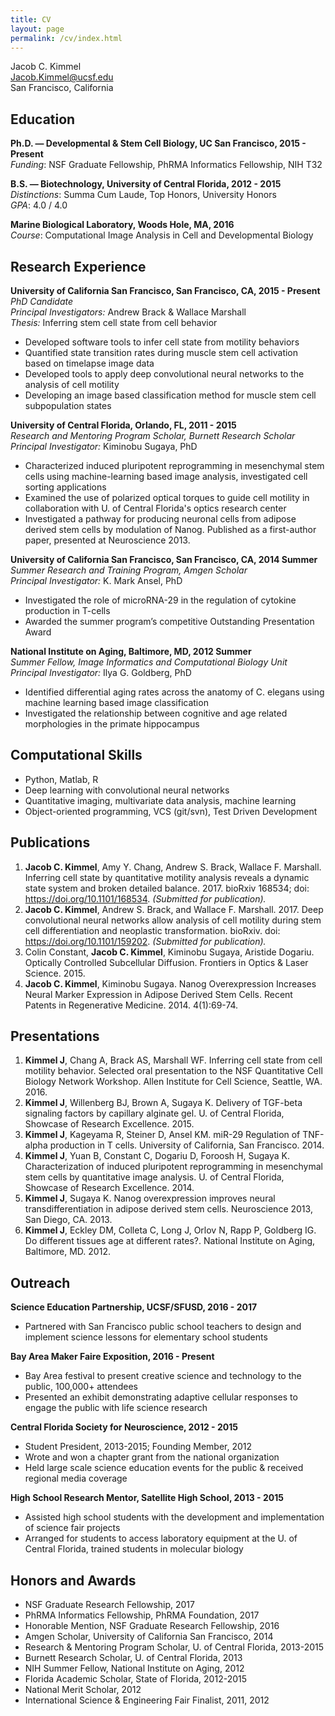 ```yaml
---
title: CV
layout: page
permalink: /cv/index.html
---
```

Jacob C. Kimmel  
[Jacob.Kimmel@ucsf.edu](mailto:Jacob.Kimmel@ucsf.edu)  
San Francisco, California

## Education

**Ph.D. — Developmental & Stem Cell Biology, UC San Francisco, 2015 - Present**  
*Funding*: NSF Graduate Fellowship, PhRMA Informatics Fellowship, NIH T32  

**B.S. — Biotechnology, University of Central Florida, 2012 - 2015**  
*Distinctions*: Summa Cum Laude, Top Honors, University Honors  
*GPA*: 4.0 / 4.0

**Marine Biological Laboratory, Woods Hole, MA, 2016**  
*Course*: Computational Image Analysis in Cell and Developmental Biology

## Research Experience

**University of California San Francisco, San Francisco, CA, 2015 - Present**  
*PhD Candidate*  
*Principal Investigators:* Andrew Brack & Wallace Marshall  
*Thesis:* Inferring stem cell state from cell behavior

* Developed software tools to infer cell state from motility behaviors
* Quantified state transition rates during muscle stem cell activation based on timelapse image data
* Developed tools to apply deep convolutional neural networks to the analysis of cell motility
* Developing an image based classification method for muscle stem cell subpopulation states

**University of Central Florida, Orlando, FL, 2011 - 2015**  
*Research and Mentoring Program Scholar, Burnett Research Scholar*  
*Principal Investigator:* Kiminobu Sugaya, PhD

* Characterized induced pluripotent reprogramming in mesenchymal stem cells using machine-learning based image analysis, investigated cell sorting applications
* Examined the use of polarized optical torques to guide cell motility in collaboration with U. of Central Florida's optics research center
* Investigated a pathway for producing neuronal cells from adipose derived stem cells by modulation of Nanog. Published as a first-author paper, presented at Neuroscience 2013.

**University of California San Francisco, San Francisco, CA, 2014 Summer**  
*Summer Research and Training Program, Amgen Scholar*  
*Principal Investigator:* K. Mark Ansel, PhD

* Investigated the role of microRNA-29 in the regulation of cytokine production in T-cells
* Awarded the summer program’s competitive Outstanding Presentation Award

**National Institute on Aging, Baltimore, MD, 2012 Summer**  
*Summer Fellow, Image Informatics and Computational Biology Unit*  
*Principal Investigator:* Ilya G. Goldberg, PhD

* Identified differential aging rates across the anatomy of C. elegans using machine learning based image classification
* Investigated the relationship between cognitive and age related morphologies in the primate hippocampus

## Computational Skills

* Python, Matlab, R
* Deep learning with convolutional neural networks
* Quantitative imaging, multivariate data analysis, machine learning
* Object-oriented programming, VCS (git/svn), Test Driven Development

## Publications

1. **Jacob C. Kimmel**, Amy Y. Chang, Andrew S. Brack, Wallace F. Marshall. Inferring cell state by quantitative motility analysis reveals a dynamic state system and broken detailed balance. 2017. bioRxiv 168534; doi: https://doi.org/10.1101/168534. *(Submitted for publication).*
2. **Jacob C. Kimmel**, Andrew S. Brack, and Wallace F. Marshall. 2017. Deep convolutional neural networks allow analysis of cell motility during stem cell differentiation and neoplastic transformation. bioRxiv. doi: https://doi.org/10.1101/159202. *(Submitted for publication).*
2. Colin Constant, **Jacob C. Kimmel**, Kiminobu Sugaya, Aristide Dogariu. Optically Controlled Subcellular Diffusion. Frontiers in Optics & Laser Science. 2015.
3. **Jacob C. Kimmel**, Kiminobu Sugaya. Nanog Overexpression Increases Neural Marker Expression in Adipose Derived Stem Cells. Recent Patents in Regenerative Medicine. 2014. 4(1):69-74.

## Presentations

1. **Kimmel J**, Chang A, Brack AS, Marshall WF. Inferring cell state from cell motility behavior. Selected oral presentation to the NSF Quantitative Cell Biology Network Workshop. Allen Institute for Cell Science, Seattle, WA. 2016.
2. **Kimmel J**, Willenberg BJ, Brown A, Sugaya K. Delivery of TGF-beta signaling factors by capillary alginate gel. U. of Central Florida, Showcase of Research Excellence. 2015.
3. **Kimmel J**, Kageyama R, Steiner D, Ansel KM. miR-29 Regulation of TNF-alpha production in T cells. University of California, San Francisco. 2014.
4. **Kimmel J**, Yuan B, Constant C, Dogariu D, Foroosh H, Sugaya K. Characterization of induced pluripotent reprogramming in mesenchymal stem cells by quantitative image analysis. U. of Central Florida, Showcase of Research Excellence. 2014.
5. **Kimmel J**, Sugaya K. Nanog overexpression improves neural transdifferentiation in adipose derived stem cells. Neuroscience 2013, San Diego, CA. 2013.
6. **Kimmel J**, Eckley DM, Colleta C, Long J, Orlov N, Rapp P, Goldberg IG. Do different tissues age at different rates?. National Institute on Aging, Baltimore, MD. 2012.

## Outreach

**Science Education Partnership, UCSF/SFUSD, 2016 - 2017**

* Partnered with San Francisco public school teachers to design and implement science lessons for elementary school students

**Bay Area Maker Faire Exposition, 2016 - Present**

* Bay Area festival to present creative science and technology to the public, 100,000+ attendees
* Presented an exhibit demonstrating adaptive cellular responses to engage the public with life science research

**Central Florida Society for Neuroscience, 2012 - 2015**

* Student President, 2013-2015; Founding Member, 2012
* Wrote and won a chapter grant from the national organization
* Held large scale science education events for the public & received regional media coverage

**High School Research Mentor, Satellite High School, 2013 - 2015**

* Assisted high school students with the development and implementation of science fair projects
* Arranged for students to access laboratory equipment at the U. of Central Florida, trained students in molecular biology

## Honors and Awards

* NSF Graduate Research Fellowship, 2017
* PhRMA Informatics Fellowship, PhRMA Foundation, 2017
* Honorable Mention, NSF Graduate Research Fellowship,  2016
* Amgen Scholar, University of California San Francisco, 2014
* Research & Mentoring Program Scholar, U. of Central Florida, 2013-2015
* Burnett Research Scholar, U. of Central Florida, 2013
* NIH Summer Fellow, National Institute on Aging, 2012
* Florida Academic Scholar, State of Florida, 2012-2015
* National Merit Scholar, 2012
* International Science & Engineering Fair Finalist, 2011, 2012
